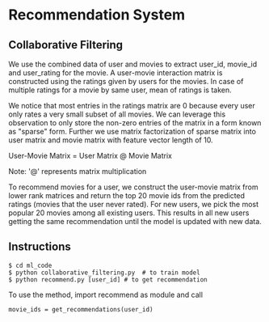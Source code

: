 # Recommendation System

## Collaborative Filtering

We use the combined data of user and movies to extract user_id, movie_id and user_rating for the movie. A user-movie interaction matrix is constructed using the ratings given by users for the movies.
In case of multiple ratings for a movie by same user, mean of ratings is taken.

We notice that most entries in the ratings matrix are 0 because every user only rates a very small subset of all movies. We can leverage this observation to only store the non-zero entries of the matrix in a form known as "sparse" form.
Further we use matrix factorization of sparse matrix into user matrix and movie matrix with feature vector length of 10.

User-Movie Matrix = User Matrix @ Movie Matrix

Note: '@' represents matrix multiplication

To recommend movies for a user, we construct the user-movie matrix from lower rank matrices and return the top 20 movie ids from the predicted ratings (movies that the user never rated).
For new users, we pick the most popular 20 movies among all existing users. This results in all new users getting the same recommendation until the model is updated with new data.

## Instructions

```commandline
$ cd ml_code
$ python collaborative_filtering.py  # to train model
$ python recommend.py [user_id] # to get recommendation
```

To use the method, import recommend as module and call
```
movie_ids = get_recommendations(user_id)
```